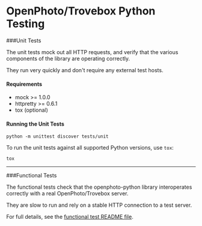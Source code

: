 OpenPhoto/Trovebox Python Testing
=======================

###Unit Tests

The unit tests mock out all HTTP requests, and verify that the various
components of the library are operating correctly.

They run very quickly and don't require any external test hosts.

<a name="requirements"></a>
#### Requirements
 * mock >= 1.0.0
 * httpretty >= 0.6.1
 * tox (optional)

#### Running the Unit Tests

    python -m unittest discover tests/unit

To run the unit tests against all supported Python versions, use ```tox```:
    
    tox

----------------------------------------

###Functional Tests

The functional tests check that the openphoto-python library interoperates
correctly with a real OpenPhoto/Trovebox server.

They are slow to run and rely on a stable HTTP connection to a test server.

For full details, see the [functional test README file](functional/README.markdown).
